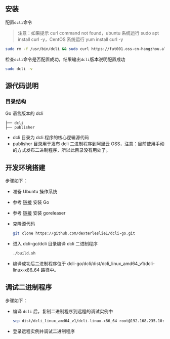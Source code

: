 ## 安装

配置`dcli`命令

> 注意：如果提示 curl command not found，ubuntu 系统运行 sudo apt install curl -y，CentOS 系统运行 yum install curl -y

```bash
sudo rm -f /usr/bin/dcli && sudo curl https://fut001.oss-cn-hangzhou.aliyuncs.com/dcli/dcli-linux-x86_64 --output /usr/bin/dcli && sudo chmod +x /usr/bin/dcli
```

检查`dcli`命令是否配置成功，结果输出`dcli`版本说明配置成功

```bash
sudo dcli -v
```



## 源代码说明

### 目录结构

Go 语言版本的 dcli

```
├── dcli
├── publisher
```

- dcli 目录为 dcli 程序的核心逻辑源代码
- publisher 目录用于发布 dcli 二进制程序到阿里云 OSS，注意：目前使用手动的方式发布二进制程序，所以此目录没有用处了。



## 开发环境搭建

步骤如下：

- 准备 Ubuntu 操作系统

- 参考 <a href="/golang/README.html#ubuntu" target="_blank">链接</a> 安装 Go

- 参考 <a href="/golang/goreleaser使用.html#ubuntu" target="_blank">链接</a> 安装 goreleaser

- 克隆源代码

  ```bash
  git clone https://github.com/dexterleslie1/dcli-go.git
  ```

- 进入 dcli-go/dcli 目录编译 dcli 二进制程序

  ```bash
  ./build.sh
  ```

- 编译成功后二进制程序位于 dcli-go/dcli/dist/dcli_linux_amd64_v1/dcli-linux-x86_64 路径中。



## 调试二进制程序

步骤如下：

- 编译 `dcli` 后，复制二进制程序到远程的调试实例中

  ```sh
  scp dist/dcli_linux_amd64_v1/dcli-linux-x86_64 root@192.168.235.10:/usr/bin/dcli
  ```

- 登录远程实例并调试二进制程序

